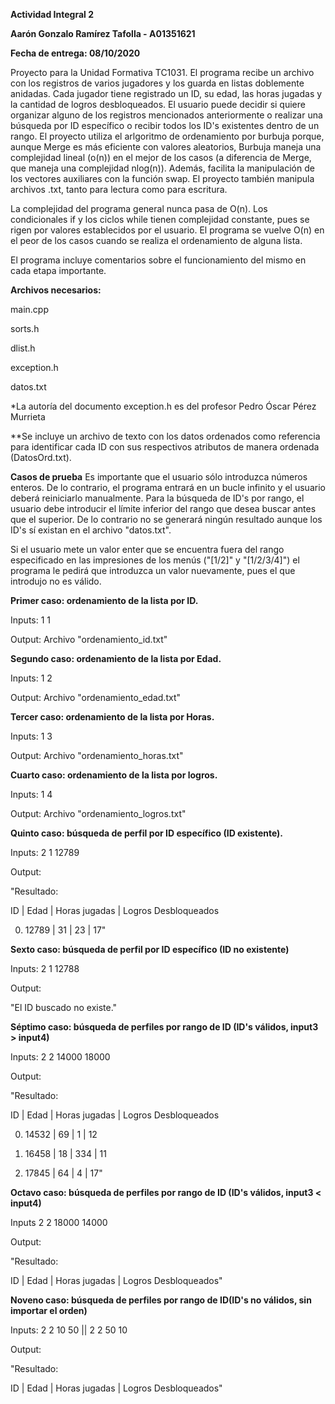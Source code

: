 **Actividad Integral 2**

**Aarón Gonzalo Ramírez Tafolla - A01351621**

**Fecha de entrega: 08/10/2020**

Proyecto para la Unidad Formativa TC1031. El programa recibe un archivo con los registros de varios jugadores y los guarda en listas doblemente anidadas. 
Cada jugador tiene registrado un ID, su edad, las horas jugadas y la cantidad de logros desbloqueados. El usuario puede decidir si quiere organizar alguno de los
registros mencionados anteriormente o realizar una búsqueda por ID específico o recibir todos los ID's existentes dentro de un rango. El proyecto utiliza el arlgoritmo
de ordenamiento por burbuja porque, aunque Merge es más eficiente con valores aleatorios, Burbuja maneja una complejidad lineal (o(n)) en el mejor de los casos
(a diferencia de Merge, que maneja una complejidad nlog(n)). Además, facilita la manipulación de los vectores auxiliares con la función swap. El proyecto también
manipula archivos .txt, tanto para lectura como para escritura.

La complejidad del programa general nunca pasa de O(n). Los condicionales if y los ciclos while tienen complejidad constante, pues se rigen por valores establecidos
por el usuario. El programa se vuelve O(n) en el peor de los casos cuando se realiza el ordenamiento de alguna lista.

El programa incluye comentarios sobre el funcionamiento del mismo en cada etapa importante.

**Archivos necesarios:**

main.cpp

sorts.h

dlist.h

exception.h

datos.txt

*La autoría del documento exception.h es del profesor Pedro Óscar Pérez Murrieta

**Se incluye un archivo de texto con los datos ordenados como referencia para identificar cada ID con sus respectivos atributos de manera ordenada (DatosOrd.txt).

**Casos de prueba**
Es importante que el usuario sólo introduzca números enteros. De lo contrario, el programa entrará en un bucle infinito y el usuario deberá reiniciarlo manualmente.
Para la búsqueda de ID's por rango, el usuario debe introducir el límite inferior del rango que desea buscar antes que el superior. De lo contrario no se generará
ningún resultado aunque los ID's sí existan en el archivo "datos.txt".

Si el usuario mete un valor enter que se encuentra fuera del rango especificado en las impresiones de los menús ("[1/2]" y "[1/2/3/4]") el programa le pedirá que
introduzca un valor nuevamente, pues el que introdujo no es válido.

**Primer caso: ordenamiento de la lista por ID.**

Inputs: 1 1

Output: Archivo "ordenamiento_id.txt"


**Segundo caso: ordenamiento de la lista por Edad.**

Inputs: 1 2

Output: Archivo "ordenamiento_edad.txt"


**Tercer caso: ordenamiento de la lista por Horas.**

Inputs: 1 3

Output: Archivo "ordenamiento_horas.txt"


**Cuarto caso: ordenamiento de la lista por logros.**

Inputs: 1 4

Output: Archivo "ordenamiento_logros.txt"


**Quinto caso: búsqueda de perfil por ID específico (ID existente).**

Inputs: 2 1 12789

Output:

"Resultado:

ID | Edad | Horas jugadas | Logros Desbloqueados

0. 12789 | 31 | 23 | 17"

**Sexto caso: búsqueda de perfil por ID específico (ID no existente)**

Inputs: 2 1 12788

Output:

"El ID buscado no existe."


**Séptimo caso: búsqueda de perfiles por rango de ID (ID's válidos, input3 > input4)**

Inputs: 2 2 14000 18000

Output:

"Resultado:

ID | Edad | Horas jugadas | Logros Desbloqueados

0. 14532 | 69 | 1 | 12

1. 16458 | 18 | 334 | 11

2. 17845 | 64 | 4 | 17"

**Octavo caso: búsqueda de perfiles por rango de ID (ID's válidos, input3 < input4)**

Inputs 2 2 18000 14000

Output:

"Resultado:

ID | Edad | Horas jugadas | Logros Desbloqueados"

**Noveno caso: búsqueda de perfiles por rango de ID(ID's no válidos, sin importar el orden)**

Inputs: 2 2 10 50 || 2 2 50 10

Output:

"Resultado:

ID | Edad | Horas jugadas | Logros Desbloqueados"
